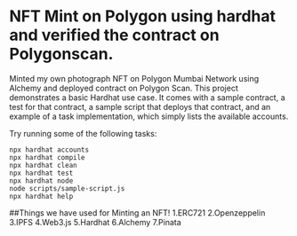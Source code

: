 # **NFT Mint on Polygon using hardhat and verified the contract on Polygonscan.**
Minted my own photograph NFT on Polygon Mumbai Network using Alchemy and deployed contract on Polygon Scan.
This project demonstrates a basic Hardhat use case. It comes with a sample contract, a test for that contract, a sample script that deploys that contract, and an example of a task implementation, which simply lists the available accounts.

Try running some of the following tasks:

```shell
npx hardhat accounts
npx hardhat compile
npx hardhat clean
npx hardhat test
npx hardhat node
node scripts/sample-script.js
npx hardhat help
```
##Things we have used for Minting an NFT!
1.ERC721
2.Openzeppelin
3.IPFS
4.Web3.js
5.Hardhat
6.Alchemy
7.Pinata


